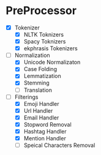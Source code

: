 # PreProcessor

- [x] Tokenizer
    - [x] NLTK Toknizers
    - [x] Spacy Toknizers
    - [x] ekphrasis Tokenizers
	
- [ ] Normalization	
	- [x] Unicode Normalizaton 
	- [x] Case Folding
	- [x] Lemmatization
	- [x] Stemming
	- [ ] Translation

- [ ] Filterings
	- [x] Emoji Handler
	- [x] Url Handler
	- [x] Email Handler
	- [x] Stopword Removal 
	- [x] Hashtag Handler
	- [x] Mention Handler
	- [ ] Speical Characters Removal
